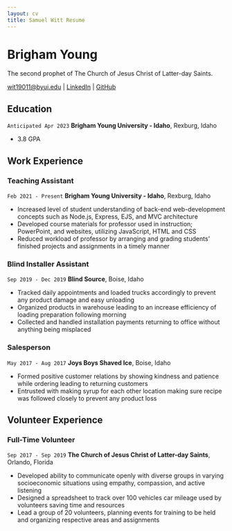 ```yaml
---
layout: cv
title: Samuel Witt Resume
---
```


# Brigham Young

The second prophet of The Church of Jesus Christ of Latter-day Saints.

<div id="webaddress">
    <a href="wit19011@byui.edu">wit19011@byui.edu</a> |
    <a href="www.linkedin.com/in/samuel-witt-valiant">LinkedIn</a> |
    <a href="https://github.com/ValiantWolf">GitHub</a>
</div>

<!-- https://www.monique.tech/the-art-of-markdown -->

## Education

`Anticipated Apr 2023`
**Brigham Young University - Idaho**, Rexburg, Idaho

-  3.8 GPA

## Work Experience

### Teaching Assistant

`Feb 2021 - Present`
**Brigham Young University - Idaho**, Rexburg, Idaho

-  Increased level of student understanding of back-end web-development concepts such as Node.js, Express, EJS, and MVC architecture
-  Developed course materials for professor used in instruction; PowerPoint, and websites, utilizing JavaScript, HTML and CSS
-  Reduced workload of professor by arranging and grading students' finished projects and assignments in a timely manner

### Blind Installer Assistant

`Sep 2019 - Dec 2019`
**Blind Source**, Boise, Idaho

-  Tracked daily appointments and loaded trucks accordingly to prevent any product damage and easy unloading
-  Organized products in warehouse leading to an increase efficiency of loading preparation following morning
-  Collected and handled installation payments returning to office without anything being misplaced

### Salesperson

`May 2017 - Aug 2017`
**Joys Boys Shaved Ice**, Boise, Idaho

-  Formed positive customer relations by showing kindness and patience while ordering leading to returning customers
-  Entrusted with making syrup for each other location making sure recipe was followed closely to prevent any product loss

## Volunteer Experience

### Full-Time Volunteer

`Sep 2017 - Sep 2019`
**The Church of Jesus Christ of Latter-day Saints**, Orlando, Florida

-  Developed ability to communicate openly with diverse groups in varying socioeconomic situations using empathy, compassion, and active listening
-  Designed a spreadsheet to track over 100 vehicles car mileage used by volunteers saving time and resources
-  Lead a group of 20 volunteers, planning events for training to be held and organizing respective areas and assignments
